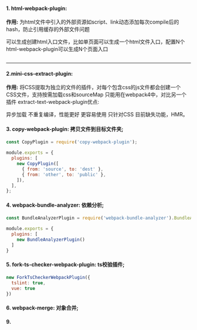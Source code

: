 #### 1. html-webpack-plugin: 
**作用:**
为html文件中引入的外部资源如script、link动态添加每次compile后的hash，防止引用缓存的外部文件问题

可以生成创建html入口文件，比如单页面可以生成一个html文件入口，配置N个html-webpack-plugin可以生成N个页面入口

```

```

---

#### 2.mini-css-extract-plugin:
**作用:**
将CSS提取为独立的文件的插件，对每个包含css的js文件都会创建一个CSS文件，支持按需加载css和sourceMap
只能用在webpack4中，对比另一个插件 extract-text-webpack-plugin优点:

异步加载
不重复编译，性能更好
更容易使用
只针对CSS
目前缺失功能，HMR。

#### 3. copy-webpack-plugin: 拷贝文件到目标文件夹;
```js
const CopyPlugin = require('copy-webpack-plugin');
 
module.exports = {
  plugins: [
    new CopyPlugin([
      { from: 'source', to: 'dest' },
      { from: 'other', to: 'public' },
    ]),
  ],
};
```

#### 4. webpack-bundle-analyzer: 依赖分析;
```js
const BundleAnalyzerPlugin = require('webpack-bundle-analyzer').BundleAnalyzerPlugin;
 
module.exports = {
  plugins: [
    new BundleAnalyzerPlugin()
  ]
}
```
#### 5. fork-ts-checker-webpack-plugin: ts校验插件;
```js
new ForkTsCheckerWebpackPlugin({
  tslint: true,
  vue: true
})
```

#### 6. webpack-merge: 对象合并;



#### 9. 